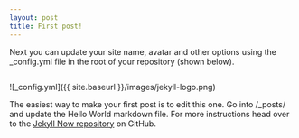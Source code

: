 ```yaml
---
layout: post
title: First post!
---
```


Next you can update your site name, avatar and other options using the _config.yml file in the root of your repository (shown below).
<p align="center">
  <img images/jekyll-logo.png/>
</p>

![_config.yml]({{ site.baseurl }}/images/jekyll-logo.png)

The easiest way to make your first post is to edit this one. Go into /_posts/ and update the Hello World markdown file. For more instructions head over to the [Jekyll Now repository](https://github.com/barryclark/jekyll-now) on GitHub.
